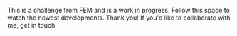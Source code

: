 This is a challenge from FEM and is a work in progress. Follow this space to watch the newest developments. Thank you!
If you'd like to collaborate with me, get in touch.
